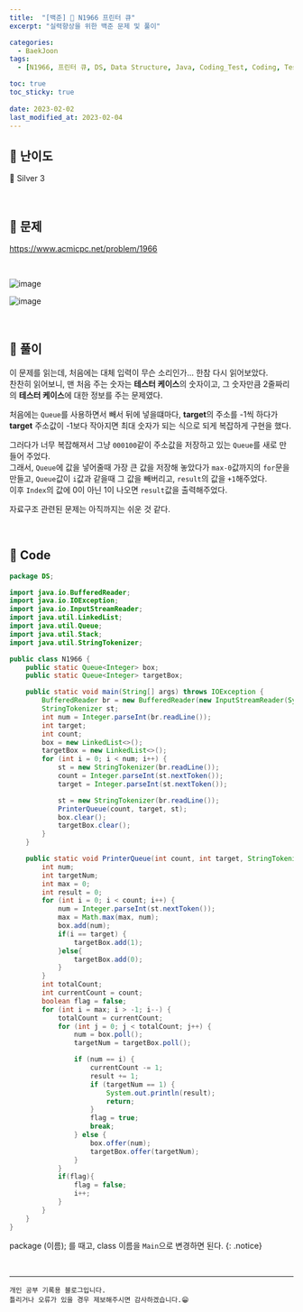 ```yaml
---
title:  "[백준] 🥈 N1966 프린터 큐"
excerpt: "실력향상을 위한 백준 문제 및 풀이"

categories:
  - BaekJoon
tags:
  - [N1966, 프린터 큐, DS, Data Structure, Java, Coding_Test, Coding, Test, baekJoon, 백준]

toc: true
toc_sticky: true
 
date: 2023-02-02
last_modified_at: 2023-02-04
---
```


## 📌 난이도

  🥈 Silver 3

<br>

## 📌 문제

<https://www.acmicpc.net/problem/1966>

<br>

![image](https://user-images.githubusercontent.com/37824506/216254409-04844543-973d-423a-ac3e-40b603e56917.png)

![image](https://user-images.githubusercontent.com/37824506/216254493-20afcf02-3efa-4ba4-a309-75414579ddf4.png)

<br>

## 📌 풀이  

이 문제를 읽는데, 처음에는 대체 입력이 무슨 소리인가... 한참 다시 읽어보았다.  
찬찬히 읽어보니, 맨 처음 주는 숫자는 **테스터 케이스**의 숫자이고, 그 숫자만큼 2줄짜리의 **테스터 케이스**에 대한 정보를 주는 문제였다.

처음에는 `Queue`를 사용하면서 빼서 뒤에 넣을떄마다, **target**의 주소를 -1씩 하다가 **target** 주소값이 -1보다 작아지면 최대 숫자가 되는 식으로 되게 복잡하게 구현을 했다.  

그러다가 너무 복잡해져서 그냥 `000100`같이 주소값을 저장하고 있는 `Queue`를 새로 만들어 주었다.  
그래서, `Queue`에 값을 넣어줄때 가장 큰 값을 저장해 놓았다가 `max-0`값까지의 `for`문을 만들고, `Queue`값이 `i`값과 같을때 그 값을 빼버리고, `result`의 값을 `+1`해주었다.  
이후 `Index`의 값에 0이 아닌 1이 나오면 `result`값을 출력해주었다.  

자료구조 관련된 문제는 아직까지는 쉬운 것 같다.

<br>

## 📌 Code

```java
package DS;

import java.io.BufferedReader;
import java.io.IOException;
import java.io.InputStreamReader;
import java.util.LinkedList;
import java.util.Queue;
import java.util.Stack;
import java.util.StringTokenizer;

public class N1966 {
    public static Queue<Integer> box;
    public static Queue<Integer> targetBox;

    public static void main(String[] args) throws IOException {
        BufferedReader br = new BufferedReader(new InputStreamReader(System.in));
        StringTokenizer st;
        int num = Integer.parseInt(br.readLine());
        int target;
        int count;
        box = new LinkedList<>();
        targetBox = new LinkedList<>();
        for (int i = 0; i < num; i++) {
            st = new StringTokenizer(br.readLine());
            count = Integer.parseInt(st.nextToken());
            target = Integer.parseInt(st.nextToken());

            st = new StringTokenizer(br.readLine());
            PrinterQueue(count, target, st);
            box.clear();
            targetBox.clear();
        }
    }

    public static void PrinterQueue(int count, int target, StringTokenizer st) {
        int num;
        int targetNum;
        int max = 0;
        int result = 0;
        for (int i = 0; i < count; i++) {
            num = Integer.parseInt(st.nextToken());
            max = Math.max(max, num);
            box.add(num);
            if(i == target) {
                targetBox.add(1);
            }else{
                targetBox.add(0);
            }
        }
        int totalCount;
        int currentCount = count;
        boolean flag = false;
        for (int i = max; i > -1; i--) {
            totalCount = currentCount;
            for (int j = 0; j < totalCount; j++) {
                num = box.poll();
                targetNum = targetBox.poll();

                if (num == i) {
                    currentCount -= 1;
                    result += 1;
                    if (targetNum == 1) {
                        System.out.println(result);
                        return;
                    }
                    flag = true;
                    break;
                } else {
                    box.offer(num);
                    targetBox.offer(targetNum);
                }
            }
            if(flag){
                flag = false;
                i++;
            }
        }
    }
}
```

package (이름); 를 때고, class 이름을 `Main`으로 변경하면 된다.
{: .notice} 



<br>


***
    개인 공부 기록용 블로그입니다.
    틀리거나 오류가 있을 경우 제보해주시면 감사하겠습니다.😁